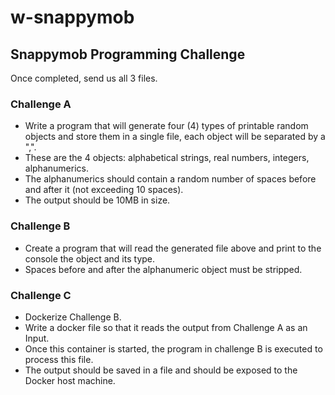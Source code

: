 # w-snappymob

## Snappymob Programming Challenge

Once completed, send us all 3 files.

### Challenge A

- Write a program that will generate four (4) types of printable random objects and store them in a single file, each object will be separated by a ",".
- These are the 4 objects: alphabetical strings, real numbers, integers, alphanumerics.
- The alphanumerics should contain a random number of spaces before and after it (not exceeding 10 spaces).
- The output should be 10MB in size.

### Challenge B

- Create a program that will read the generated file above and print to the console the object and its type.
- Spaces before and after the alphanumeric object must be stripped.

### Challenge C

- Dockerize Challenge B.
- Write a docker file so that it reads the output from Challenge A as an Input.
- Once this container is started, the program in challenge B is executed to process this file.
- The output should be saved in a file and should be exposed to the Docker host machine.

